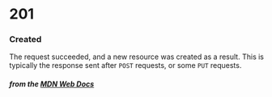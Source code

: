 # 201
### Created

The request succeeded, and a new resource was created as a result. This is typically the response sent after `POST` requests, or some `PUT` requests.

#### *from the [MDN Web Docs](https://developer.mozilla.org/en-US/docs/Web/HTTP/Status)* 
